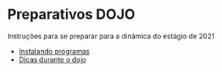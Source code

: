 # Preparativos DOJO
Instruções para se preparar para a dinâmica do estágio de 2021

- [Instalando programas](instalando_programas.md)
- [Dicas durante o dojo](cheatsheet.md)
